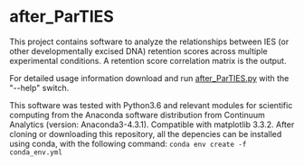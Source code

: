 # after_ParTIES

This project contains software to analyze the relationships between IES (or other developmentally excised DNA) retention scores across multiple experimental conditions. A retention score correlation matrix is the output.

For detailed usage information download and run [after_ParTIES.py](https://github.com/gh-justanotheruser/After_ParTIES/blob/master/after_ParTIES.py) with the "--help" switch. 

This software was tested with Python3.6 and relevant modules for scientific computing from the Anaconda software distribution from Continuum Analytics (version: Anaconda3-4.3.1). Compatible with matplotlib 3.3.2. After cloning or downloading this repository, all the depencies can be installed using conda, with the following command: `conda env create -f conda_env.yml`
